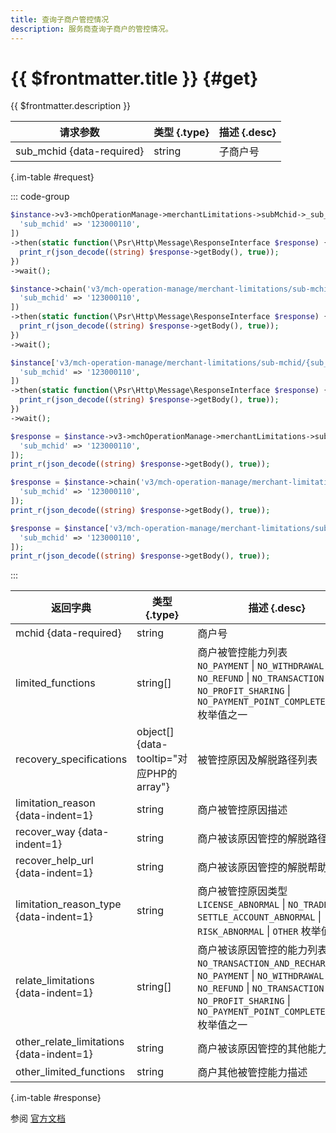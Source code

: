 ```yaml
---
title: 查询子商户管控情况
description: 服务商查询子商户的管控情况。
---
```


# {{ $frontmatter.title }} {#get}

{{ $frontmatter.description }}

| 请求参数 | 类型 {.type} | 描述 {.desc}
| --- | --- | ---
| sub_mchid {data-required} | string | 子商户号

{.im-table #request}

::: code-group

```php [异步纯链式]
$instance->v3->mchOperationManage->merchantLimitations->subMchid->_sub_mchid_->getAsync([
  'sub_mchid' => '123000110',
])
->then(static function(\Psr\Http\Message\ResponseInterface $response) {
  print_r(json_decode((string) $response->getBody(), true));
})
->wait();
```

```php [异步声明式]
$instance->chain('v3/mch-operation-manage/merchant-limitations/sub-mchid/{sub_mchid}')->getAsync([
  'sub_mchid' => '123000110',
])
->then(static function(\Psr\Http\Message\ResponseInterface $response) {
  print_r(json_decode((string) $response->getBody(), true));
})
->wait();
```

```php [异步属性式]
$instance['v3/mch-operation-manage/merchant-limitations/sub-mchid/{sub_mchid}']->getAsync([
  'sub_mchid' => '123000110',
])
->then(static function(\Psr\Http\Message\ResponseInterface $response) {
  print_r(json_decode((string) $response->getBody(), true));
})
->wait();
```

```php [同步纯链式]
$response = $instance->v3->mchOperationManage->merchantLimitations->subMchid->_sub_mchid_->get([
  'sub_mchid' => '123000110',
]);
print_r(json_decode((string) $response->getBody(), true));
```

```php [同步声明式]
$response = $instance->chain('v3/mch-operation-manage/merchant-limitations/sub-mchid/{sub_mchid}')->get([
  'sub_mchid' => '123000110',
]);
print_r(json_decode((string) $response->getBody(), true));
```

```php [同步属性式]
$response = $instance['v3/mch-operation-manage/merchant-limitations/sub-mchid/{sub_mchid}']->get([
  'sub_mchid' => '123000110',
]);
print_r(json_decode((string) $response->getBody(), true));
```

:::

| 返回字典 | 类型 {.type} | 描述 {.desc}
| --- | --- | ---
| mchid {data-required} | string | 商户号
| limited_functions | string[] | 商户被管控能力列表<br/>`NO_PAYMENT` \| `NO_WITHDRAWAL` \| `NO_REFUND` \| `NO_TRANSACTION` \| `NO_PROFIT_SHARING` \| `NO_PAYMENT_POINT_COMPLETE_ORDER` 枚举值之一
| recovery_specifications | object[] {data-tooltip="对应PHP的array"} | 被管控原因及解脱路径列表
| limitation_reason {data-indent=1} | string | 商户被管控原因描述
| recover_way {data-indent=1} | string | 商户被该原因管控的解脱路径
| recover_help_url {data-indent=1} | string | 商户被该原因管控的解脱帮助链接
| limitation_reason_type {data-indent=1} | string | 商户被管控原因类型<br/>`LICENSE_ABNORMAL` \| `NO_TRADE` \| `SETTLE_ACCOUNT_ABNORMAL` \| `RISK_ABNORMAL` \| `OTHER` 枚举值之一
| relate_limitations {data-indent=1} | string[] | 商户被该原因管控的能力列表<br/>`NO_TRANSACTION_AND_RECHARGE` \| `NO_PAYMENT` \| `NO_WITHDRAWAL` \| `NO_REFUND` \| `NO_TRANSACTION` \| `NO_PROFIT_SHARING` \| `NO_PAYMENT_POINT_COMPLETE_ORDER` 枚举值之一
| other_relate_limitations {data-indent=1} | string | 商户被该原因管控的其他能力描述
| other_limited_functions | string | 商户其他被管控能力描述

{.im-table #response}

参阅 [官方文档](https://pay.weixin.qq.com/doc/v3/partner/4012803072)
